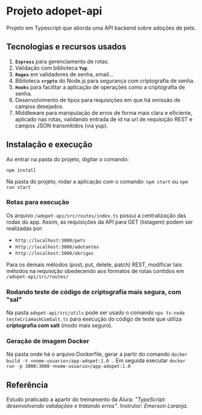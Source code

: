 # Projeto adopet-api
Projeto em Typescript que aborda uma API backend sobre adoções de pets.

## Tecnologias e recursos usados
1. **`Express`** para gerenciamento de rotas.
2. Validação com biblioteca **`Yup`**.
3. **`Regex`** em validadores de senha, email...
4. Biblioteca **`crypto`** do Node.js para segurança com criptografia de senha.
5. **`Hooks`** para facilitar a aplicação de operações como a criptografia de senha.
6. Desenvolvimento de tipos para requisições em que há omissão de campos desejados.
7. Middleware para manipulação de erros de forma mais clara e eficiente, aplicado nas rotas, validando entrada de id na url de requisição REST e campos JSON transmitidos (via yup).


## Instalação e execução
Ao entrar na pasta do projeto, digitar o comando:
```
npm install
```
Na pasta do projeto, rodar a aplicação com o comando:
``npm start`` ou ``npm run start``

### Rotas para execução

Os arquivo `/adopet-api/src/routes/index.ts` possui a centralização das rodas do app.
Assim, as requisições da API para GET (listagem) podem ser realizadas por:

 - `http://localhost:3000/pets`
 - `http://localhost:3000/adotantes`
 - `http://localhost:3000/abrigos`

Para os demais métodos (post, put, delete, patch) REST, modificar tais métodos na requisição obedecendo aos formatos de rotas contidos em `/adopet-api/src/routes/`

### Rodando teste de código de criptografia mais segura, com "sal"

Na pasta `adopet-api/src/utils` pode ser usado o comando `npx ts-node testeCriaHashComSalt.ts` para execução do código de teste que utiliza **criptografia com salt** (modo mais seguro).

### Geração de imagem Docker

Na pasta onde há o arquivo Dockerfile, gerar a partir do comando `docker build -t <nome-usuario>/app-adopet:1.0 .`
Em seguida executar `docker run -p 3000:3000 <nome-usuario>/app-adopet:1.0`

## Referência
Estudo praticado a apartir do treinamento da Alura: *"TypeScript: desenvolvendo validações e tratando erros"*.
Instrutor: *Emerson Laranja*.
